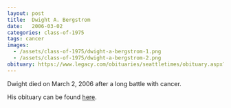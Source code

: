 ```yaml
---
layout: post
title:  Dwight A. Bergstrom
date:   2006-03-02
categories: class-of-1975
tags: cancer
images:
  - /assets/class-of-1975/dwight-a-bergstrom-1.png
  - /assets/class-of-1975/dwight-a-bergstrom-2.png
obituary: https://www.legacy.com/obituaries/seattletimes/obituary.aspx?n=Dwight-Bergstrom&pid=16999938
---
```

Dwight died on March 2, 2006 after a long battle with cancer.

His obituary can be found [here](https://www.legacy.com/obituaries/seattletimes/obituary.aspx?n=Dwight-Bergstrom&pid=16999938).
